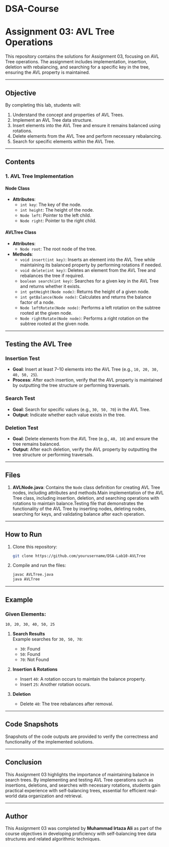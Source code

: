 # DSA-Course  

# Assignment 03: AVL Tree Operations  

This repository contains the solutions for Assignment 03, focusing on AVL Tree operations. The assignment includes implementation, insertion, deletion with rebalancing, and searching for a specific key in the tree, ensuring the AVL property is maintained.

---

## Objective  

By completing this lab, students will:  

1. Understand the concept and properties of AVL Trees.  
2. Implement an AVL Tree data structure.  
3. Insert elements into the AVL Tree and ensure it remains balanced using rotations.  
4. Delete elements from the AVL Tree and perform necessary rebalancing.  
5. Search for specific elements within the AVL Tree.  

---

## Contents  

### 1. **AVL Tree Implementation**  

#### **Node Class**  
- **Attributes**:  
  - `int key`: The key of the node.  
  - `int height`: The height of the node.  
  - `Node left`: Pointer to the left child.  
  - `Node right`: Pointer to the right child.  

#### **AVLTree Class**  
- **Attributes**:  
  - `Node root`: The root node of the tree.  
- **Methods**:  
  - `void insert(int key)`: Inserts an element into the AVL Tree while maintaining its balanced property by performing rotations if needed.  
  - `void delete(int key)`: Deletes an element from the AVL Tree and rebalances the tree if required.  
  - `boolean search(int key)`: Searches for a given key in the AVL Tree and returns whether it exists.  
  - `int getHeight(Node node)`: Returns the height of a given node.  
  - `int getBalance(Node node)`: Calculates and returns the balance factor of a node.  
  - `Node leftRotate(Node node)`: Performs a left rotation on the subtree rooted at the given node.  
  - `Node rightRotate(Node node)`: Performs a right rotation on the subtree rooted at the given node.  

---

## Testing the AVL Tree  

### **Insertion Test**  
- **Goal**: Insert at least 7–10 elements into the AVL Tree (e.g., `10, 20, 30, 40, 50, 25`).  
- **Process**: After each insertion, verify that the AVL property is maintained by outputting the tree structure or performing traversals.  

### **Search Test**  
- **Goal**: Search for specific values (e.g., `30, 50, 70`) in the AVL Tree.  
- **Output**: Indicate whether each value exists in the tree.  

### **Deletion Test**  
- **Goal**: Delete elements from the AVL Tree (e.g., `40, 10`) and ensure the tree remains balanced.  
- **Output**: After each deletion, verify the AVL property by outputting the tree structure or performing traversals.  

---

## Files  

1. **AVLNode.java**: Contains the `Node` class definition for creating AVL Tree nodes, including attributes and methods.Main implementation of the AVL Tree class, including insertion, deletion, and searching operations with rotations to maintain balance.Testing file that demonstrates the functionality of the AVL Tree by inserting nodes, deleting nodes, searching for keys, and validating balance after each operation.  

---

## How to Run  

1. Clone this repository:  

   ```bash  
   git clone https://github.com/yourusername/DSA-Lab10-AVLTree  
   ```  

2. Compile and run the files:  

   ```bash  
   javac AVLTree.java   
   java AVLTree  
   ```  

---

## Example  

### **Given Elements**:  
`10, 20, 30, 40, 50, 25`  

1. **Search Results**  
   Example searches for `30, 50, 70`:  
   - `30`: Found  
   - `50`: Found  
   - `70`: Not Found  

2. **Insertion & Rotations**  
   - Insert `40`: A rotation occurs to maintain the balance property.  
   - Insert `25`: Another rotation occurs.  

3. **Deletion**  
   - Delete `40`: The tree rebalances after removal.  

---

## Code Snapshots  

Snapshots of the code outputs are provided to verify the correctness and functionality of the implemented solutions.

---

## Conclusion  

This Assignment 03 highlights the importance of maintaining balance in search trees. By implementing and testing AVL Tree operations such as insertions, deletions, and searches with necessary rotations, students gain practical experience with self-balancing trees, essential for efficient real-world data organization and retrieval.  

---

## Author  

This Assignment 03 was completed by **Muhammad Irtaza Ali** as part of the course objectives in developing proficiency with self-balancing tree data structures and related algorithmic techniques.